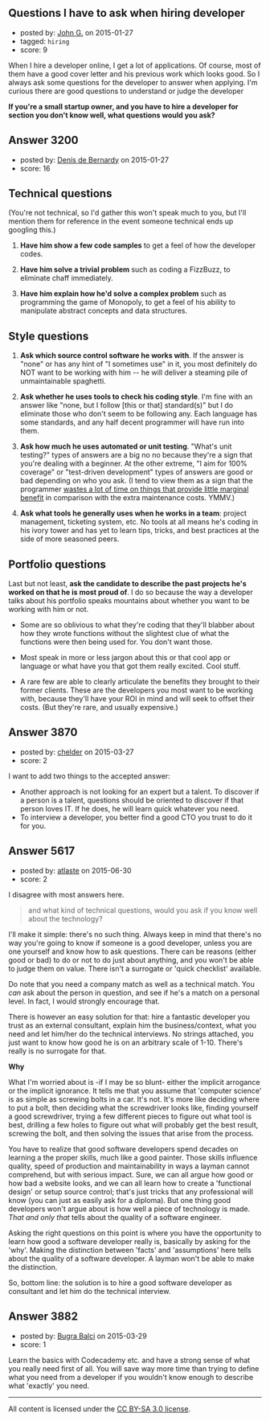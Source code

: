 ## Questions I have to ask when hiring developer

- posted by: [John G.](https://stackexchange.com/users/4594105/john-g) on 2015-01-27
- tagged: `hiring`
- score: 9

<p>When I hire a developer online, I get a lot of applications. Of course, most of them have a good cover letter and his previous work which looks good. So I always ask some questions for the developer to answer when applying. I'm curious there are good questions to understand or judge the developer</p>

<p><strong>If you're a small startup owner, and you have to hire a developer for section you don't know well, what questions would you ask?</strong></p>



## Answer 3200

- posted by: [Denis de Bernardy](https://stackexchange.com/users/182468/denis-de-bernardy) on 2015-01-27
- score: 16

<h2>Technical questions</h2>

<p>(You're not technical, so I'd gather this won't speak much to you, but I'll mention them for reference in the event someone technical ends up googling this.)</p>

<ol>
<li><p><strong>Have him show a few code samples</strong> to get a feel of how the developer codes.</p></li>
<li><p><strong>Have him solve a trivial problem</strong> such as coding a FizzBuzz, to eliminate chaff immediately.</p></li>
<li><p><strong>Have him explain how he'd solve a complex problem</strong> such as programming the game of Monopoly, to get a feel of his ability to manipulate abstract concepts and data structures.</p></li>
</ol>

<h2>Style questions</h2>

<ol>
<li><p><strong>Ask which source control software he works with</strong>. If the answer is "none" or has any hint of "I sometimes use" in it, you most definitely do NOT want to be working with him -- he will deliver a steaming pile of unmaintainable spaghetti.</p></li>
<li><p><strong>Ask whether he uses tools to check his coding style</strong>. I'm fine with an answer like "none, but I follow [this or that] standard(s)" but I do eliminate those who don't seem to be following any. Each language has some standards, and any half decent programmer will have run into them.</p></li>
<li><p><strong>Ask how much he uses automated or unit testing</strong>. "What's unit testing?" types of answers are a big no no because they're a sign that you're dealing with a beginner. At the other extreme, "I aim for 100% coverage" or "test-driven development" types of answers are good or bad depending on who you ask. (I tend to view them as a sign that the programmer <a href="https://softwareengineering.stackexchange.com/a/304910/24932">wastes a lot of time on things that provide little marginal benefit</a> in comparison with the extra maintenance costs. YMMV.)</p></li>
<li><p><strong>Ask what tools he generally uses when he works in a team</strong>: project management, ticketing system, etc. No tools at all means he's coding in his ivory tower and has yet to learn tips, tricks, and best practices at the side of more seasoned peers.</p></li>
</ol>

<h2>Portfolio questions</h2>

<p>Last but not least, <strong>ask the candidate to describe the past projects he's worked on that he is most proud of</strong>. I do so because the way a developer talks about his portfolio speaks mountains about whether you want to be working with him or not.</p>

<ul>
<li><p>Some are so oblivious to what they're coding that they'll blabber about how they wrote functions without the slightest clue of what the functions were then being used for. You don't want those.</p></li>
<li><p>Most speak in more or less jargon about this or that cool app or language or what have you that got them really excited. Cool stuff.</p></li>
<li><p>A rare few are able to clearly articulate the benefits they brought to their former clients. These are the developers you most want to be working with, because they'll have your ROI in mind and will seek to offset their costs. (But they're rare, and usually expensive.)</p></li>
</ul>



## Answer 3870

- posted by: [chelder](https://stackexchange.com/users/1234525/chelder) on 2015-03-27
- score: 2

<p>I want to add two things to the accepted answer:</p>

<ul>
<li>Another approach is not looking for an expert but a talent. To discover if a person is a talent, questions should be oriented to discover if that person loves IT. If he does, he will learn quick whatever you need.</li>
<li>To interview a developer, you better find a good CTO you trust to do it for you.</li>
</ul>



## Answer 5617

- posted by: [atlaste](https://stackexchange.com/users/1021317/atlaste) on 2015-06-30
- score: 2

<p>I disagree with most answers here.</p>

<blockquote>
  <p>and what kind of technical questions, would you ask if you know well about the technology?</p>
</blockquote>

<p>I'll make it simple: there's no such thing. Always keep in mind that there's no way you're going to know if someone is a good developer, unless you are one yourself and know how to ask questions. There can be reasons (either good or bad) to do or not to do just about anything, and you won't be able to judge them on value. There isn't a surrogate or 'quick checklist' available.</p>

<p>Do note that you need a company match as well as a technical match. You <em>can</em> ask about the person in question, and see if he's a match on a personal level. In fact, I would strongly encourage that.</p>

<p>There is however an easy solution for that: hire a fantastic developer you trust as an external consultant, explain him the business/context, what you need and let him/her do the technical interviews. No strings attached, you just want to know how good he is on an arbitrary scale of 1-10. There's really is no surrogate for that. </p>

<p><strong>Why</strong></p>

<p>What I'm worried about is -if I may be so blunt- either the implicit arrogance or the implicit ignorance. It tells me that you assume that 'computer science' is as simple as screwing bolts in a car. It's not. It's more like deciding where to put a bolt, then deciding what the screwdriver looks like, finding yourself a good screwdriver, trying a few different pieces to figure out what tool is best, drilling a few holes to figure out what will probably get the best result, screwing the bolt, and then solving the issues that arise from the process. </p>

<p>You have to realize that good software developers spend decades on learning a the proper skills, much like a good painter. Those skills influence quality, speed of production and maintainability in ways a layman cannot comprehend, but with serious impact. Sure, we can all argue how good or how bad a website looks, and we can all learn how to create a 'functional design' or setup source control; that's just tricks that any professional will know (you can just as easily ask for a diploma). But one thing good developers won't argue about is how well a piece of technology is made. <em>That and only that</em> tells about the quality of a software engineer.</p>

<p>Asking the right questions on this point is where you have the opportunity to learn how good a software developer really is, basically by asking for the 'why'. Making the distinction between 'facts' and 'assumptions' here tells about the quality of a software developer. A layman won't be able to make the distinction.</p>

<p>So, bottom line: the solution is to hire a good software developer as consultant and let him do the technical interview.</p>



## Answer 3882

- posted by: [Bugra Balci](https://stackexchange.com/users/3843228/bugra-balci) on 2015-03-29
- score: 1

<p>Learn the basics with Codecademy etc. and have a strong sense of what you really need first of all. You will save way more time than trying to define what you need from a developer if you wouldn't know enough to describe what 'exactly' you need.</p>




---

All content is licensed under the [CC BY-SA 3.0 license](https://creativecommons.org/licenses/by-sa/3.0/).
